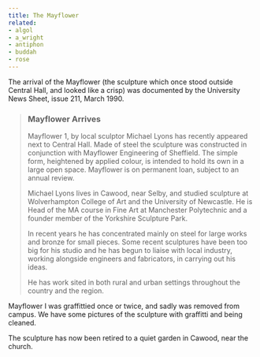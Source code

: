 ```yaml
---
title: The Mayflower
related:
- algol
- a_wright
- antiphon
- buddah
- rose
---
```


The arrival of the Mayflower (the sculpture which once stood outside
Central Hall, and looked like a crisp) was documented by the
University News Sheet, issue 211, March 1990.

> ### Mayflower Arrives
>
> Mayflower 1, by local sculptor Michael Lyons has recently appeared
> next to Central Hall. Made of steel the sculpture was constructed in
> conjunction with Mayflower Engineering of Sheffield. The simple
> form, heightened by applied colour, is intended to hold its own in a
> large open space. Mayflower is on permanent loan, subject to an
> annual review.
>
> Michael Lyons lives in Cawood, near Selby, and studied sculpture at
> Wolverhampton College of Art and the University of Newcastle. He is
> Head of the MA course in Fine Art at Manchester Polytechnic and a
> founder member of the Yorkshire Sculpture Park.
>
> In recent years he has concentrated mainly on steel for large works
> and bronze for small pieces. Some recent sculptures have been too
> big for his studio and he has begun to liaise with local industry,
> working alongside engineers and fabricators, in carrying out his
> ideas.
>
> He has work sited in both rural and urban settings throughout the
> country and the region.

Mayflower I was graffittied once or twice, and sadly was removed from
campus. We have some pictures of the sculpture with graffitti and
being cleaned.

The sculpture has now been retired to a quiet garden in Cawood, near
the church.

